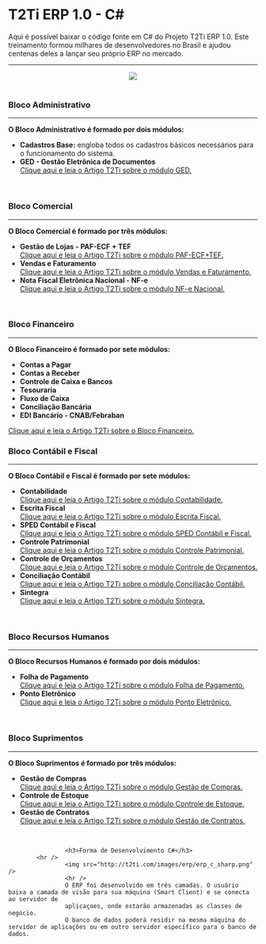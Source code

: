<html>
        		<div class="bloco">
        			<div class="titulo_bloco">
        				<h1>T2Ti ERP 1.0 - C#</h1>
					Aqui é possível baixar o código fonte em C# do Projeto T2Ti ERP 1.0. 
          Este treinamento formou milhares de desenvolvedores no Brasil e ajudou centenas 
          deles a lançar seu próprio ERP no mercado.
					<hr />
        			</div>
        			<div class="conteudoTexto">
				<center>
    					<img src="http://t2ti.com/images/erp/t2ti_erp.jpg" />
				</center>
        				<br />				
        				<h3>Bloco Administrativo</h3> 
        				<hr />
						<b>O Bloco Administrativo é formado por dois módulos: </b>
						<ul>
							<li>
								<b>Cadastros Base:</b> engloba todos os cadastros básicos necessários para o funcionamento do sistema.
							</li>
							<li>
								<b> GED - Gestão Eletrônica de Documentos </b> <br />
								<a href="http://t2ti.com/erp/artigos/GED.pdf" target="_blank">Clique aqui e leia o Artigo T2Ti sobre o módulo GED.</a>
							</li>
						</ul>
        				<br />
        <h3>Bloco Comercial</h3> 
        				<hr />
						<b>O Bloco Comercial é formado por três módulos: </b>
						<ul>
							<li>
								<b> Gestão de Lojas - PAF-ECF + TEF </b> <br />
								<a href="http://t2ti.com/erp/artigos/PAF-ECF_TEF.pdf" target="_blank">Clique aqui e leia o Artigo T2Ti sobre o módulo PAF-ECF+TEF.</a>
							</li>
							<li>
							<b> 	Vendas e Faturamento </b> <br />
								<a href="http://t2ti.com/erp/artigos/VendasFaturamento.pdf" target="_blank">Clique aqui e leia o Artigo T2Ti sobre o módulo Vendas e Faturamento.</a>
							</li>
							<li>
							<b> 	Nota Fiscal Eletrônica Nacional - NF-e </b> <br />
								<a href="http://t2ti.com/erp/artigos/NF-e.pdf" target="_blank">Clique aqui e leia o Artigo T2Ti sobre o módulo NF-e Nacional.</a>
							</li>
						</ul>
        				<br />
        				<h3>Bloco Financeiro</h3> 
        				<hr />
						<b>O Bloco Financeiro é formado por sete módulos: </b>
							<ul>
								<li>
									<b>Contas a Pagar </b>
								</li>
								<li>
									<b>Contas a Receber</b>
								</li>
								<li>
									<b>Controle de Caixa e Bancos	</b>
								</li>
								<li>
									<b>Tesouraria</b>
								</li>
								<li>
									<b>Fluxo de Caixa</b>
								</li>
								<li>
									<b>Conciliação Bancária</b>
								</li>
								<li>
									<b>EDI Bancário - CNAB/Febraban</b>
								</li>
							</ul>
							<a href="http://t2ti.com/erp/artigos/Financeiro.pdf" target="_blank">Clique aqui e leia o Artigo T2Ti sobre o Bloco Financeiro.</a>
        				<br />
        				<h3>Bloco Contábil e Fiscal</h3> 
        				<hr />
						<b>O Bloco Contábil e Fiscal é formado por sete módulos: </b>
						<ul>
							<li>
							<b> 	Contabilidade </b> <br />
								<a href="http://t2ti.com/erp/artigos/Contabilidade.pdf" target="_blank">Clique aqui e leia o Artigo T2Ti sobre o módulo Contabilidade.</a>
							</li>
							<li>
								<b> Escrita Fiscal </b> <br />
								<a href="http://t2ti.com/erp/artigos/EscritaFiscal.pdf" target="_blank">Clique aqui e leia o Artigo T2Ti sobre o módulo Escrita Fiscal.</a>
							</li>
							<li>
								<b> SPED Contábil e Fiscal </b> <br />
								<a href="http://t2ti.com/erp/artigos/SPED.pdf" target="_blank">Clique aqui e leia o Artigo T2Ti sobre o módulo SPED Contábil e Fiscal.</a>
							</li>
							<li>
								<b> Controle Patrimonial </b> <br />
								<a href="http://t2ti.com/erp/artigos/Patrimonio.pdf" target="_blank">Clique aqui e leia o Artigo T2Ti sobre o módulo Controle Patrimonial.</a>
							</li>
							<li>
							<b> 	Controle de Orçamentos </b> <br />
								<a href="http://t2ti.com/erp/artigos/Orcamentos.pdf" target="_blank">Clique aqui e leia o Artigo T2Ti sobre o módulo Controle de Orçamentos.</a>
							</li>
							<li>
								<b> Conciliação Contábil </b> <br />
								<a href="http://t2ti.com/erp/artigos/ConciliacaoContabil.pdf" target="_blank">Clique aqui e leia o Artigo T2Ti sobre o módulo Conciliação Contábil.</a>
							</li>
							<li>
								<b> Sintegra </b> <br />
								<a href="artigos/Sintegra.pdf" target="_blank">Clique aqui e leia o Artigo T2Ti sobre o módulo Sintegra.</a>
							</li>
						</ul>
        				<br />
        				<h3>Bloco Recursos Humanos</h3> 
        				<hr />
						<b>O Bloco Recursos Humanos é formado por dois módulos: </b>
						<ul>
							<li>
								<b>Folha de Pagamento</b> <br />
								<a href="http://t2ti.com/erp/artigos/Folha.pdf" target="_blank">Clique aqui e leia o Artigo T2Ti sobre o módulo Folha de Pagamento.</a>
							</li>
							<li>
								<b>Ponto Eletrônico</b> <br />
								<a href="http://t2ti.com/erp/artigos/Ponto.pdf" target="_blank">Clique aqui e leia o Artigo T2Ti sobre o módulo Ponto Eletrônico.</a>
							</li>
						</ul>
        				<br />
        				<h3>Bloco Suprimentos</h3> 
        				<hr />
						<b>O Bloco Suprimentos é formado por três módulos: </b>
						<ul>
							<li>
								<b> Gestão de Compras </b> <br />
								<a href="http://t2ti.com/erp/artigos/Compras.pdf" target="_blank">Clique aqui e leia o Artigo T2Ti sobre o módulo Gestão de Compras.</a>
							</li>
							<li>
							<b> 	Controle de Estoque </b> <br />
								<a href="http://t2ti.com/erp/artigos/Estoque.pdf" target="_blank">Clique aqui e leia o Artigo T2Ti sobre o módulo Controle de Estoque.</a>
							</li>
							<li>
							<b> 	Gestão de Contratos </b> <br />
								<a href="http://t2ti.com/erp/artigos/Contratos.pdf" target="_blank">Clique aqui e leia o Artigo T2Ti sobre o módulo Gestão de Contratos.</a>
							</li>
						</ul>
        				<br />
        			</div>
        		</div>
            
    				<h3>Forma de Desenvolvimento C#</h3> 
            <hr />
					<img src="http://t2ti.com/images/erp/erp_c_sharp.png" />
    				<hr />
    				O ERP foi desenvolvido em três camadas. O usuário baixa a camada de visão para sua máquina (Smart Client) e se conecta ao servidor de 
    				aplicaçoes, onde estarão armazenadas as classes de negócio. 
    				O banco de dados poderá residir na mesma máquina do servidor de aplicações ou em outro servidor específico para o banco de dados. 		
            
</html>
